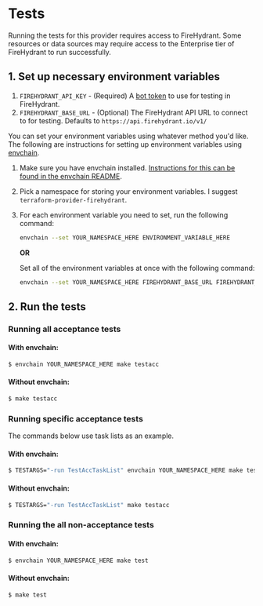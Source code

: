 # Tests

Running the tests for this provider requires access to FireHydrant. Some resources or data sources
may require access to the Enterprise tier of FireHydrant to run successfully.

## 1. Set up necessary environment variables

1. `FIREHYDRANT_API_KEY` - (Required) A [bot token](https://support.firehydrant.com/hc/en-us/articles/360057722832-Creating-a-Bot-User)
   to use for testing in FireHydrant.
2. `FIREHYDRANT_BASE_URL` - (Optional) The FireHydrant API URL to connect to for testing.
   Defaults to `https://api.firehydrant.io/v1/`

You can set your environment variables using whatever method you'd like.
The following are instructions for setting up environment variables using [envchain](https://github.com/sorah/envchain).

1. Make sure you have envchain installed.
   [Instructions for this can be found in the envchain README](https://github.com/sorah/envchain#installation).
2. Pick a namespace for storing your environment variables. I suggest `terraform-provider-firehydrant`.
3. For each environment variable you need to set, run the following command:
   ```sh
   envchain --set YOUR_NAMESPACE_HERE ENVIRONMENT_VARIABLE_HERE
   ```
   **OR**

   Set all of the environment variables at once with the following command:
   ```sh
   envchain --set YOUR_NAMESPACE_HERE FIREHYDRANT_BASE_URL FIREHYDRANT_API_KEY
   ```

## 2. Run the tests

### Running all acceptance tests

#### With envchain:
```sh
$ envchain YOUR_NAMESPACE_HERE make testacc
```

#### Without envchain:
```sh
$ make testacc
```

### Running specific acceptance tests

The commands below use task lists as an example.

#### With envchain:
```sh
$ TESTARGS="-run TestAccTaskList" envchain YOUR_NAMESPACE_HERE make testacc
```

#### Without envchain:
```sh
$ TESTARGS="-run TestAccTaskList" make testacc
```

### Running the all non-acceptance tests

#### With envchain:
```sh
$ envchain YOUR_NAMESPACE_HERE make test
```

#### Without envchain:
```sh
$ make test
```
